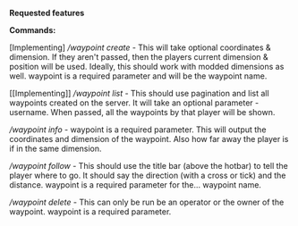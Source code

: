 
**Requested features**

**Commands:**

[Implementing]
*/waypoint create <waypoint> <position> <dimension>* - This will take optional coordinates & dimension. If they aren't passed, then the players current dimension & position will be used. Ideally, this should work with modded dimensions as well. waypoint is a required parameter and will be the waypoint name.

[[Implementing]]
*/waypoint list <username>* - This should use pagination and list all waypoints created on the server. It will take an optional parameter - username. When passed, all the waypoints by that player will be shown.

*/waypoint info <waypoint>* - waypoint is a required parameter. This will output the coordinates and dimension of the waypoint. Also how far away the player is if in the same dimension.

*/waypoint follow <waypoint>* - This should use the title bar (above the hotbar) to tell the player where to go. It should say the direction (with a cross or tick) and the distance. waypoint is a required parameter for the... waypoint name.

*/waypoint delete <waypoint>* - This can only be run be an operator or the owner of the waypoint. waypoint is a required parameter.
